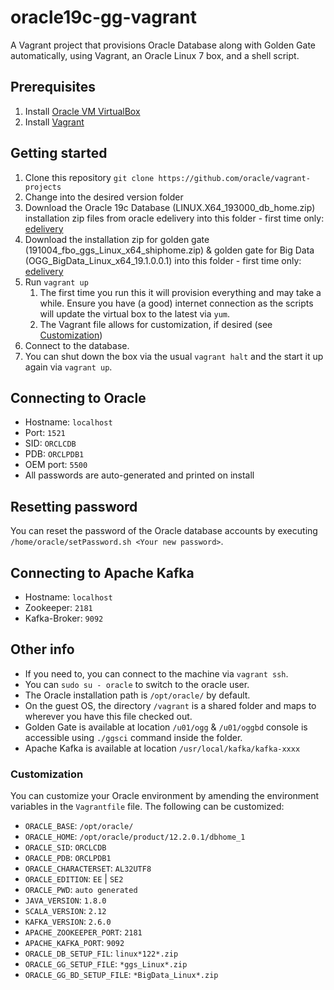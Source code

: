 # oracle19c-gg-vagrant

A Vagrant project that provisions Oracle Database along with Golden Gate automatically, using Vagrant, an Oracle Linux 7 box, and a shell script.

## Prerequisites

1. Install [Oracle VM VirtualBox](https://www.virtualbox.org/wiki/Downloads)
2. Install [Vagrant](https://vagrantup.com/)

## Getting started

1. Clone this repository `git clone https://github.com/oracle/vagrant-projects`
2. Change into the desired version folder
3. Download the Oracle 19c Database (LINUX.X64_193000_db_home.zip) installation zip files from oracle edelivery into this folder - first time only: [edelivery](https://www.oracle.com/database/technologies/oracle-database-software-downloads.html#19c)
4. Download the installation zip for golden gate (191004_fbo_ggs_Linux_x64_shiphome.zip) & golden gate for Big Data (OGG_BigData_Linux_x64_19.1.0.0.1) into this folder - first time only: [edelivery](https://www.oracle.com/middleware/technologies/goldengate-downloads.html)
5. Run `vagrant up`
   1. The first time you run this it will provision everything and may take a while. Ensure you have (a good) internet connection as the scripts will update the virtual box to the latest via `yum`.
   2. The Vagrant file allows for customization, if desired (see [Customization](#customization))
6. Connect to the database.
7. You can shut down the box via the usual `vagrant halt` and the start it up again via `vagrant up`.

## Connecting to Oracle

- Hostname: `localhost`
- Port: `1521`
- SID: `ORCLCDB`
- PDB: `ORCLPDB1`
- OEM port: `5500`
- All passwords are auto-generated and printed on install

## Resetting password

You can reset the password of the Oracle database accounts by executing `/home/oracle/setPassword.sh <Your new password>`.

## Connecting to Apache Kafka

- Hostname: `localhost`
- Zookeeper: `2181`
- Kafka-Broker: `9092`

## Other info

- If you need to, you can connect to the machine via `vagrant ssh`.
- You can `sudo su - oracle` to switch to the oracle user.
- The Oracle installation path is `/opt/oracle/` by default.
- On the guest OS, the directory `/vagrant` is a shared folder and maps to wherever you have this file checked out.
- Golden Gate is available at location `/u01/ogg` & `/u01/oggbd` console is accessible using `./ggsci` command inside the folder.
- Apache Kafka is available at location `/usr/local/kafka/kafka-xxxx`

### Customization

You can customize your Oracle environment by amending the environment variables in the `Vagrantfile` file.
The following can be customized:

- `ORACLE_BASE`: `/opt/oracle/`
- `ORACLE_HOME`: `/opt/oracle/product/12.2.0.1/dbhome_1`
- `ORACLE_SID`: `ORCLCDB`
- `ORACLE_PDB`: `ORCLPDB1`
- `ORACLE_CHARACTERSET`: `AL32UTF8`
- `ORACLE_EDITION`: `EE` | `SE2`
- `ORACLE_PWD`: `auto generated`
- `JAVA_VERSION`: `1.8.0`
- `SCALA_VERSION`: `2.12`
- `KAFKA_VERSION`: `2.6.0`
- `APACHE_ZOOKEEPER_PORT`: `2181`
- `APACHE_KAFKA_PORT`: `9092`
- `ORACLE_DB_SETUP_FIL`: `linux*122*.zip`
- `ORACLE_GG_SETUP_FILE`: `*ggs_Linux*.zip`
- `ORACLE_GG_BD_SETUP_FILE`: `*BigData_Linux*.zip`
